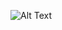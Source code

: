 ![Alt Text](https://www.bleepstatic.com/images/news/columns/week-in-ransomware/3-31-17/PeqnDDA.gif)
